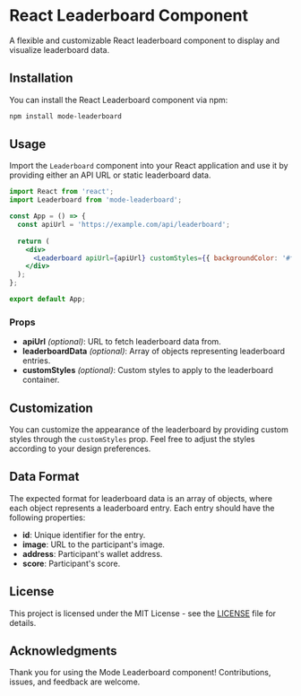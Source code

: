 # React Leaderboard Component

A flexible and customizable React leaderboard component to display and visualize leaderboard data.

## Installation

You can install the React Leaderboard component via npm:

```bash
npm install mode-leaderboard
```

## Usage

Import the `Leaderboard` component into your React application and use it by providing either an API URL or static leaderboard data.

```jsx
import React from 'react';
import Leaderboard from 'mode-leaderboard';

const App = () => {
  const apiUrl = 'https://example.com/api/leaderboard';
  
  return (
    <div>
      <Leaderboard apiUrl={apiUrl} customStyles={{ backgroundColor: '#f2f2f2' }} />
    </div>
  );
};

export default App;
```

### Props

- **apiUrl** *(optional)*: URL to fetch leaderboard data from.
- **leaderboardData** *(optional)*: Array of objects representing leaderboard entries.
- **customStyles** *(optional)*: Custom styles to apply to the leaderboard container.

<!-- ## Example

For a quick example, you can run the included example application:

```bash
cd example
npm install
npm start
```

This will start a development server, and you can view the leaderboard component in action. -->

## Customization

You can customize the appearance of the leaderboard by providing custom styles through the `customStyles` prop. Feel free to adjust the styles according to your design preferences.

## Data Format

The expected format for leaderboard data is an array of objects, where each object represents a leaderboard entry. Each entry should have the following properties:

- **id**: Unique identifier for the entry.
- **image**: URL to the participant's image.
- **address**: Participant's wallet address.
- **score**: Participant's score.

## License

This project is licensed under the MIT License - see the [LICENSE](LICENSE) file for details.

## Acknowledgments

Thank you for using the Mode Leaderboard component! Contributions, issues, and feedback are welcome.